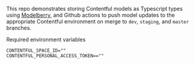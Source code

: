 This repo demonstrates storing Contentful models as Typescript types using [Modelberry](https://www.modelberry.com/), 
and Github actions to push model updates to the appropriate Contentful environment on merge to `dev`, `staging`, and `master` branches.

Required environment variables

```
CONTENTFUL_SPACE_ID=""
CONTENTFUL_PERSONAL_ACCESS_TOKEN==""
```
